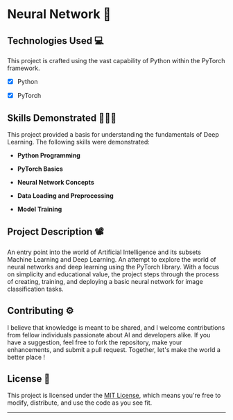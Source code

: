# Neural Network 🧠

## Technologies Used  💻

This project is crafted using the vast capability of Python within the PyTorch framework. 

- [x] Python
- [x] PyTorch



## Skills Demonstrated 👨🏿‍💻

This project provided a basis for understanding the fundamentals of Deep Learning. The following skills were demonstrated:

- **Python Programming**

- **PyTorch Basics**

- **Neural Network Concepts**

- **Data Loading and Preprocessing**

- **Model Training**

## Project Description 📽️

 An entry point into the world of Artificial Intelligence and its subsets Machine Learning and Deep Learning. An attempt to explore the world of neural networks and deep learning using the PyTorch library. With a focus on simplicity and educational value, the project steps through the process of creating, training, and deploying a basic neural network for image classification tasks.

## Contributing ⚙️

I believe that knowledge is meant to be shared, and I welcome contributions from fellow individuals passionate about AI and developers alike. If you have a suggestion, feel free to fork the repository, make your enhancements, and submit a pull request. Together, let's make the world a better place !

## License 🪪

This project is licensed under the [MIT License](LICENSE), which means you're free to modify, distribute, and use the code as you see fit.

---
